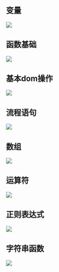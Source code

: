 
## 变量

![](./1.gif)

## 函数基础

![](./2.gif)

## 基本dom操作

![](./3.gif)

## 流程语句

![](./4.gif)

## 数组

![](./5.gif)

## 运算符

![](./6.gif)

## 正则表达式

![](./7.gif)

## 字符串函数

![](./8.gif)
